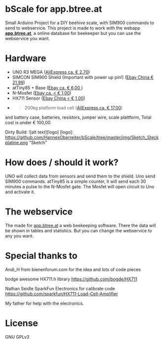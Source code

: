 # bScale for app.btree.at

Small Arduino Project for a DIY beehive scale, with SIM900 commands to send to webservice. This project is made to work with the webapp **[app.btree.at](https://www.btree.at/app)**, a online database for beekeeper but you can use the webservice you want.

# Hardware

* UNO R3 MEGA ([AliExpress ca. € 2.70](http://de.aliexpress.com/item/high-quality-UNO-R3-MEGA328P-for-Arduino-UNO-R3-NO-USB-CABLE/32350449393.html))
* SIMCON SIM900 Shield (Important with power up pin!) ([Ebay China € 21.99](http://www.ebay.at/itm/SIMCOM-SIM900-Quad-band-GSM-GPRS-Shield-Development-Board-for-Arduino-/231857925209?hash=item35fbcf2c59))
* atTiny85 + Base ([Ebay ca. € 6,00 ](http://www.ebay.at/itm/3x-Atmel-ATTiny85-20PU-und-3x-DIL-Sockel-/251833156761?hash=item3aa26d0499:g:bYQAAOSwMpZUoV~n))
* N-Mosfet ([Ebay ca. < € 1,00](http://www.ebay.at/itm/5-BUZ11-Fairchild-MOSFET-Transistor-50V-30A-75W-0-04R-854773-/311597076091?hash=item488ca20e7b:g:O3AAAOSwLVZVyb-J))
* HX711 Sensor ([Ebay China < € 1,00](http://www.ebay.at/itm/5PCS-Weighing-Sensor-AD-Module-Dual-channel-24-bit-A-D-Conversion-HX711-Shieding-/272298400315?hash=item3f663fda3b:g:zKkAAOSwEjFXfP2J))
* > 200kg platform load cell ([AliExpress ca. € 17,00](http://de.aliexpress.com/item/1PCS-X-100KG-150KG-electronic-platform-scale-load-cell-pressure-balanced-cantilever-load-weight-sensor/1743007676.html))

and battery case, batteries, resistors, jumper wire, scale plattform, Total cost is under € 100,00.

Dirty Build: 
![alt text][logo]
[logo]: https://github.com/HannesOberreiter/bScale/tree/master/img/Sketch_Steckplatine.png "Sketch"


# How does / should it work?

UNO will collect data from sensors and send them to the shield. Uno send SIM900 commands.
atTiny85 is a simple counter, it will send each 30 minutes a pulse to the N-Mosfet gate. The Mosfet will open circuit to Uno and activate it.

# The webservice

The made for [app.btree.at](https://www.btree.at/app) a web beekeeping software. There the data will be shown in tables and statistics. But you can change the webservice to any you want.

# Special thanks to
Andi_H from bienenforum.com for the idea and lots of code pieces

bodge awesome HX711.h library https://github.com/bogde/HX711

Nathan Seidle SparkFun Electronics for calibrate code https://github.com/sparkfun/HX711-Load-Cell-Amplifier

My father for help with the electronics.

# License
GNU GPLv3
